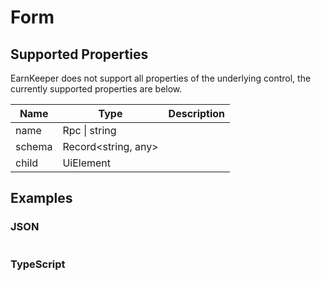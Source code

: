 # Form

## Supported Properties

EarnKeeper does not support all properties of the underlying control, the currently supported properties are below.

| Name     | Type           | Description |
| -------- | -------------- | ----------- |
| name     | Rpc \| string  |             |
| schema   | Record<string, any> |             |
| child    | UiElement      |             |

## Examples

### JSON

```json
```

### TypeScript

```javascript
```
